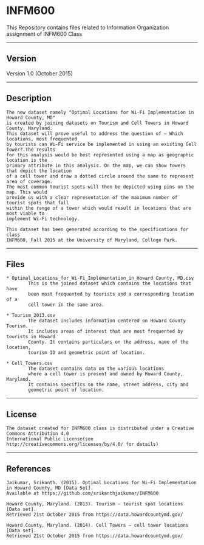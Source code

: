 # INFM600
This Repository contains files related to Information Organization assignment of INFM600 Class

-------
Version
-------

Version 1.0 (October 2015)

-----------
Description
-----------

	The new dataset namely "Optimal Locations for Wi-Fi Implementation in Howard County, MD" 
	is created by joining datasets on Tourism and Cell Towers in Howard County, Maryland. 
	This dataset will prove useful to address the question of – Which locations, most frequented 
	by tourists can Wi-Fi service be implemented in using an existing Cell Tower?.The results 
	for this analysis would be best represented using a map as geographic location is the 
	primary attribute in this analysis. On the map, we can show towers that depict the location 
	of a cell tower and draw a dotted circle around the same to represent area of coverage. 
	The most common tourist spots will then be depicted using pins on the map. This would 
	provide us with a clear representation of the maximum number of tourist spots that fall 
	within the range of a tower which would result in locations that are most viable to 
	implement Wi-Fi technology.

	This dataset has been generated according to the specifications for class
	INFM600, Fall 2015 at the University of Maryland, College Park.

-----
Files
-----


	* Optimal_Locations_for_Wi-Fi_Implementation_in_Howard County, MD.csv
        	This is the joined dataset which contains the locations that have
        	been most frequented by tourists and a corresponding location of a 
        	cell tower in the same area.

	* Tourism_2013.csv
        	The dataset includes information centered on Howard County Tourism. 
        	It includes areas of interest that are most frequented by tourists in Howard 
        	County. It contains particulars on the address, name of the location,  
       		tourism ID and geometric point of location.

	* Cell_Towers.csv
        	The dataset contains data on the various locations 
        	where a cell tower is present and owned by Howard County, Maryland. 
        	It contains specifics on the name, street address, city and 
        	geometric point of location.

------- 
License
-------

	The dataset created for INFM600 class is distributed under a Creative Commons Attribution 4.0 
	International Public License(see http://creativecommons.org/licenses/by/4.0/ for details)


----------
References
----------

	Jaikumar, Srikanth. (2015). Optimal Locations for Wi-Fi Implementation in Howard County, MD [Data Set].
	Available at https://github.com/srikanthjaikumar/INFM600

	Howard County, Maryland. (2013). Tourism – tourist spot locations [Data set]. 
	Retrieved 21st October 2015 from https://data.howardcountymd.gov/

	Howard County, Maryland. (2014). Cell Towers – cell tower locations [Data set]. 
	Retrieved 21st October 2015 from https://data.howardcountymd.gov/
